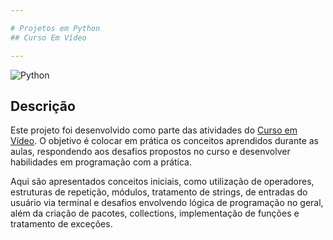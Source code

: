 ```yaml
---

# Projetos em Python 
## Curso Em Vídeo

---
```


![Python](https://img.shields.io/badge/python-3670A0?style=for-the-badge&logo=python&logoColor=ffdd54)
## Descrição

Este projeto foi desenvolvido como parte das atividades do [Curso em Vídeo](https://www.cursoemvideo.com/). O objetivo é colocar em prática os conceitos aprendidos durante as aulas, respondendo aos desafios propostos no curso e desenvolver habilidades em programação com a prática.

Aqui são apresentados conceitos iniciais, como utilização de operadores, estruturas de repetição, módulos, tratamento de strings, de entradas do usuário via terminal e desafios envolvendo lógica de programação no geral, além da criação de pacotes, collections, implementação de funções e tratamento de exceções.